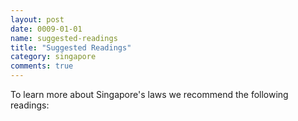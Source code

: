 ```yaml
---
layout: post
date: 0009-01-01
name: suggested-readings
title: "Suggested Readings"
category: singapore
comments: true
---
```


To learn more about Singapore's laws we recommend the following readings: 
